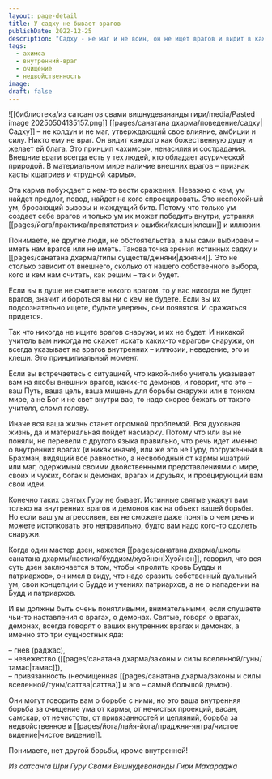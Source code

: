 ```yaml
---
layout: page-detail
title: У садху не бывает врагов
publishDate: 2022-12-25
description: "Садху - не маг и не воин, он не ищет врагов и видит в каждом божественную душу. Враги - это проекции ума: истинная борьба происходит внутри, с неведением, гневом и привязанностями. Настоящий учитель указывает только на внутренних врагов, а не на внешних демонов. Вся духовная жизнь - это очищение ума и достижение недвойственного видения, а не борьба с внешними обстоятельствами."
tags:
  - ахимса
  - внутренний-враг
  - очищение
  - недвойственность
image: 
draft: false
---
```

![[библиотека/из сатсангов свами вишнудевананды гири/media/Pasted image 20250504135157.png]]
 [[pages/санатана дхарма/поведение/садху|Садху]] – не колдун и не маг, утверждающий свое влияние, амбиции и силу. Никто ему не враг. Он видит каждого как божественную душу и желает ей блага. Это принцип «ахимсы», ненасилия и сострадания. Внешние враги всегда есть у тех людей, кто обладает асурической природой. В материальном мире наличие внешних врагов – признак касты кшатриев и «трудной кармы». 

 Эта карма побуждает с кем-то вести сражения. Неважно с кем, ум найдет предлог, повод, найдет на кого спроецировать. Это неспокойный ум, бросающий вызовы и жаждущий битв. Потому что только ум создает себе врагов и только ум их может победить внутри, устраняя [[pages/йога/практика/препятствия и ошибки/клеши|клеши]] и иллюзии. 

 Понимаете, не другие люди, не обстоятельства, а мы сами выбираем – иметь нам врагов или не иметь. Такова точка зрения истинных садху и [[pages/санатана дхарма/типы существ/джняни|джняни]]. Это не столько зависит от внешнего, сколько от нашего собственного выбора, кого и кем нам считать, как решим – так и будет. 

 Если вы в душе не считаете никого врагом, то у вас никогда не будет врагов, значит и бороться вы ни с кем не будете. Если вы их подсознательно ищете, будьте уверены, они появятся. И сражаться придется. 

 Так что никогда не ищите врагов снаружи, и их не будет. И никакой учитель вам никогда не скажет искать каких-то «врагов» снаружи, он всегда указывает на врагов внутренних – иллюзии, неведение, эго и клеши. Это принципиальный момент. 

 Если вы встречаетесь с ситуацией, что какой-либо учитель указывает вам на якобы внешних врагов, каких-то демонов, и говорит, что это – ваш Путь, ваша цель, ваша мишень для борьбы снаружи или в тонком мире, а не Бог и не свет внутри вас, то надо скорее бежать от такого учителя, сломя голову. 

 Иначе вся ваша жизнь станет огромной проблемой. Вся духовная жизнь, да и материальная пойдет насмарку. Потому что или вы не поняли, не перевели с другого языка правильно, что речь идет именно о внутренних врагах (и никак иначе), или же это не Гуру, погруженный в Брахман, видящий все равностно, а несвободный от кармы кшатрий или маг, одержимый своими двойственными представлениями о мире, своих и чужих, богах и демонах, врагах и друзьях, и проецирующий вам свои идеи. 

 Конечно таких святых Гуру не бывает. Истинные святые укажут вам только на внутренних врагов и демонов как на объект вашей борьбы. Но если ваш ум агрессивен, вы не сможете даже понять о чем речь и можете истолковать это неправильно, будто вам надо кого-то одолеть снаружи. 

 Когда один мастер дзен, кажется [[pages/санатана дхарма/школы санатана дхармы/настика/буддизм/хуэйнэн|Хуэйнэн]], говорил, что вся суть дзен заключается в том, чтобы «пролить кровь Будды и патриархов», он имел в виду, что надо сразить собственный дуальный ум, свои концепции о Будде и учениях патриархов, а не о нападении на Будд и патриархов. 

 И вы должны быть очень понятливыми, внимательными, если слушаете чьи-то наставления о врагах, о демонах. Святые, говоря о врагах, демонах, всегда говорят о ваших внутренних врагах и демонах, а именно это три сущностных яда: 

 – гнев (раджас),  
 – невежество ([[pages/санатана дхарма/законы и силы вселенной/гуны/тамас|тамас]]),  
 – привязанность (неочищенная [[pages/санатана дхарма/законы и силы вселенной/гуны/саттва|саттва]] и эго – самый большой демон).

 Они могут говорить вам о борьбе с ними, но это ваша внутренняя борьба за очищение ума от кармы, от нечистых проекций, васан, самскар, от нечистоты, от привязанностей и цепляний, борьба за недвойственное и [[pages/йога/лайя-йога/праджня-янтра/чистое видение|чистое видение]]. 

 Понимаете, нет другой борьбы, кроме внутренней! 

*Из сатсанга Шри Гуру Свами Вишнудевананды Гири Махараджа*